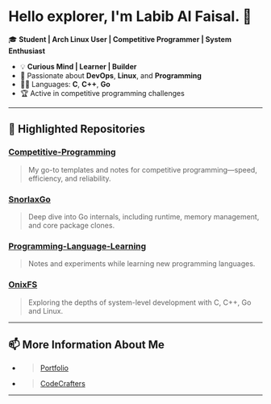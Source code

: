# Hello explorer, I'm **Labib Al Faisal**. 👋

🎓 **Student | Arch Linux User | Competitive Programmer | System Enthusiast**

- 💡 **Curious Mind | Learner | Builder**
- 🌟 Passionate about **DevOps**, **Linux**, and **Programming**
- 🧑‍💻 Languages: **C**, **C++**, **Go**
- 🏆 Active in competitive programming challenges

---

## 🚀 Highlighted Repositories

### [Competitive-Programming](https://github.com/labib0x0hunter/Competitive-Programming)
> My go-to templates and notes for competitive programming—speed, efficiency, and reliability.

### [SnorlaxGo](https://github.com/labib0x0hunter/SnorlaxGo)
> Deep dive into Go internals, including runtime, memory management, and core package clones.

### [Programming-Language-Learning](https://github.com/labib0x0hunter/PLL-Notes)
> Notes and experiments while learning new programming languages.

### [OnixFS](https://github.com/labib0x0hunter/OnixFS)
> Exploring the depths of system-level development with C, C++, Go and Linux.

---

## 📫 More Information About Me

<!-- Add your social links here (LinkedIn, Twitter, etc.) if you want! -->
- > [Portfolio](https://labib0x0hunter.netlify.app/)
- > [CodeCrafters](https://app.codecrafters.io/users/labib0x0hunter)

---
